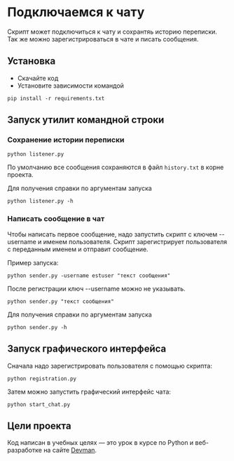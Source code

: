 # Подключаемся к чату

Скрипт может подключиться к чату и сохрантяь историю переписки. Так же можно зарегистрироваться в чате и писать сообщения.

## Установка

- Скачайте код
- Установите зависимости командой 

```
pip install -r requirements.txt
```

## Запуск утилит командной строки

### Сохранение истории переписки
```shell
python listener.py
```
По умолчанию все сообщения сохраняются в файл `history.txt` в корне проекта.

Для получения справки по аргументам запуска
```shell
python listener.py -h
```

### Написать сообщение в чат

Чтобы написать первое сообщение, надо запустить скрипт с ключем --username и именем пользователя. Скрипт зарегистрирует пользователя с переданным именем и отправит сообщение.

Пример запуска:
```shell
python sender.py -username estuser "текст сообщения"
```

После регистрации ключ --username можно не указывать.
```shell
python sender.py "текст сообщения"
```
Для получения справки по аргументам запуска
```shell
python sender.py -h
```

## Запуск графического интерфейса

Сначала надо зарегистрировать пользователя с помощью скрипта:
```shell
python registration.py
```

Затем можно запустить графический интерфейс чата:
```shell
python start_chat.py
```


## Цели проекта

Код написан в учебных целях — это урок в курсе по Python и веб-разработке на сайте [Devman](https://dvmn.org).